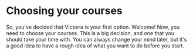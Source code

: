 # Choosing your courses

So, you've decided that Victoria is your first option. Welcome! Now, you need to choose your courses. This is a big decision, and one that you should take your time with. You can always change your mind later, but it's a good idea to have a rough idea of what you want to do before you start.

